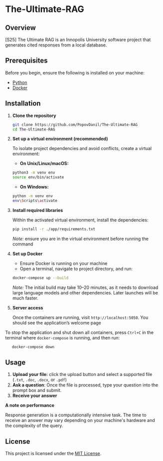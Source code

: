 # The-Ultimate-RAG

## Overview

[S25] The Ultimate RAG is an Innopolis University software project that generates cited responses from a local database.

## Prerequisites

Before you begin, ensure the following is installed on your machine:
- [Python](https://www.python.org/) 
- [Docker](https://www.docker.com/get-started/)

## Installation

1. **Clone the repository**
    ```bash
   git clone https://github.com/PopovDanil/The-Ultimate-RAG
   cd The-Ultimate-RAG
   ```
2. **Set up a virtual environment (recommended)**

   To isolate project dependencies and avoid conflicts, create a virtual environment:
    - **On Unix/Linux/macOS:**
   ```bash
   python3 -m venv env
   source env/bin/activate
   ```
    - **On Windows:**
    ```bash
    python -m venv env
    env\Scripts\activate
    ```
3. **Install required libraries**

   Within the activated virtual environment, install the dependencies:
   ```bash
   pip install -r ./app/requirements.txt
   ```
   *Note:* ensure you are in the virtual environment before running the command

4. **Set up Docker**
    - Ensure Docker is running on your machine
    - Open a terminal, navigate to project directory, and run:
    ```bash 
    docker-compose up --build
    ```
   *Note:* The initial build may take 10–20 minutes, as it needs to download large language models and other
   dependencies. 
   Later launches will be much faster.
   
5. **Server access**

   Once the containers are running, visit `http://localhost:5050`. You should see the application’s welcome page

To stop the application and shut down all containers, press `Ctrl+C` in the terminal where `docker-compose` is running, 
and then run: 
```bash
   docker-compose down
```

## Usage

1. **Upload your file:** click the upload button and select a supported file (`.txt`, `.doc`, `.docx`, or `.pdf`)
2. **Ask a question**: Once the file is processed, type your question into the prompt box and submit.
3. **Receive your answer** 

**A note on performance**

Response generation is a computationally intensive task.
The time to receive an answer may vary depending on your machine's hardware and the complexity of the query.

## License

This project is licensed under the [MIT License](LICENSE).